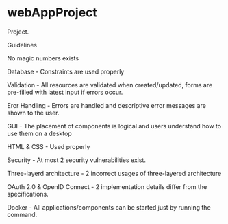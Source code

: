 # webAppProject

Project.

Guidelines

No magic numbers exists

Database - Constraints are used properly

Validation - All resources are validated when created/updated, forms are pre-filled with latest input if errors occur.

Eror Handling - Errors are handled and descriptive error messages are shown to the user.

GUI - The placement of components is logical and users understand how to use them on a desktop

HTML & CSS - Used properly

Security - At most 2 security vulnerabilities exist. 

Three-layerd architecture - 2 incorrect usages of three-layered architecture

OAuth 2.0 & OpenID Connect - 2 implementation details differ from the specifications.

Docker - All applications/components can be started just by running the command.
